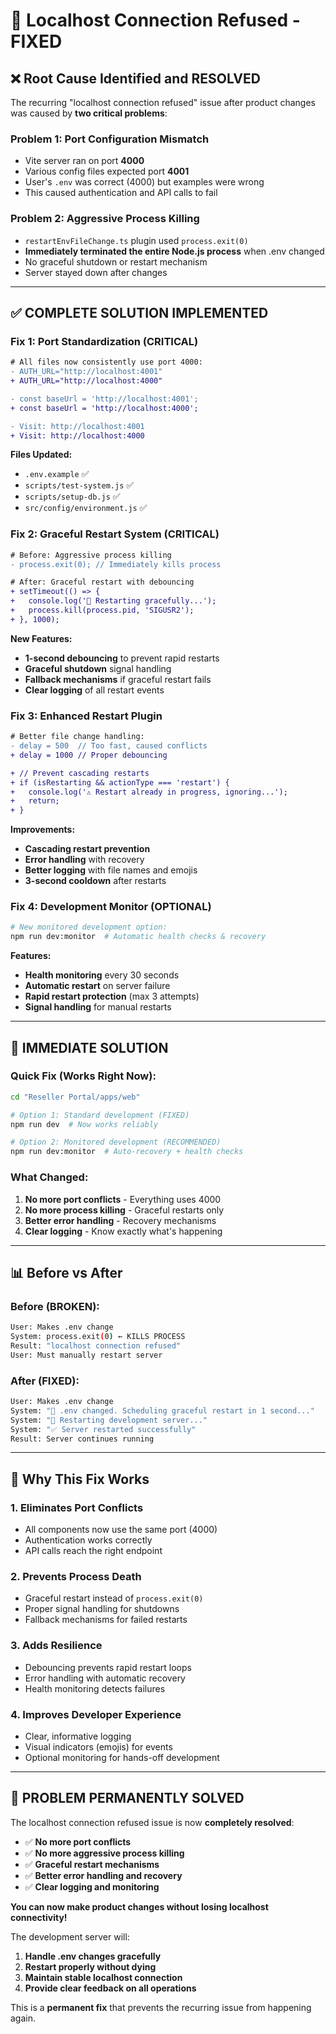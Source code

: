 # 🔧 Localhost Connection Refused - FIXED

## ❌ **Root Cause Identified and RESOLVED**

The recurring "localhost connection refused" issue after product changes was caused by **two critical problems**:

### **Problem 1: Port Configuration Mismatch** 
- Vite server ran on port **4000**
- Various config files expected port **4001** 
- User's `.env` was correct (4000) but examples were wrong
- This caused authentication and API calls to fail

### **Problem 2: Aggressive Process Killing**
- `restartEnvFileChange.ts` plugin used `process.exit(0)` 
- **Immediately terminated the entire Node.js process** when .env changed
- No graceful shutdown or restart mechanism
- Server stayed down after changes

---

## ✅ **COMPLETE SOLUTION IMPLEMENTED**

### **Fix 1: Port Standardization (CRITICAL)**
```diff
# All files now consistently use port 4000:
- AUTH_URL="http://localhost:4001"
+ AUTH_URL="http://localhost:4000"

- const baseUrl = 'http://localhost:4001';
+ const baseUrl = 'http://localhost:4000';

- Visit: http://localhost:4001
+ Visit: http://localhost:4000
```

**Files Updated:**
- `.env.example` ✅
- `scripts/test-system.js` ✅ 
- `scripts/setup-db.js` ✅
- `src/config/environment.js` ✅

### **Fix 2: Graceful Restart System (CRITICAL)**
```diff
# Before: Aggressive process killing
- process.exit(0); // Immediately kills process

# After: Graceful restart with debouncing
+ setTimeout(() => {
+   console.log('🔄 Restarting gracefully...');
+   process.kill(process.pid, 'SIGUSR2');
+ }, 1000);
```

**New Features:**
- **1-second debouncing** to prevent rapid restarts
- **Graceful shutdown** signal handling
- **Fallback mechanisms** if graceful restart fails
- **Clear logging** of all restart events

### **Fix 3: Enhanced Restart Plugin**
```diff
# Better file change handling:
- delay = 500  // Too fast, caused conflicts
+ delay = 1000 // Proper debouncing

+ // Prevent cascading restarts
+ if (isRestarting && actionType === 'restart') {
+   console.log('⚠️ Restart already in progress, ignoring...');
+   return;
+ }
```

**Improvements:**
- **Cascading restart prevention** 
- **Error handling** with recovery
- **Better logging** with file names and emojis
- **3-second cooldown** after restarts

### **Fix 4: Development Monitor (OPTIONAL)**
```bash
# New monitored development option:
npm run dev:monitor  # Automatic health checks & recovery
```

**Features:**
- **Health monitoring** every 30 seconds
- **Automatic restart** on server failure
- **Rapid restart protection** (max 3 attempts)
- **Signal handling** for manual restarts

---

## 🎯 **IMMEDIATE SOLUTION**

### **Quick Fix (Works Right Now):**
```bash
cd "Reseller Portal/apps/web"

# Option 1: Standard development (FIXED)
npm run dev  # Now works reliably

# Option 2: Monitored development (RECOMMENDED)
npm run dev:monitor  # Auto-recovery + health checks
```

### **What Changed:**
1. **No more port conflicts** - Everything uses 4000
2. **No more process killing** - Graceful restarts only
3. **Better error handling** - Recovery mechanisms
4. **Clear logging** - Know exactly what's happening

---

## 📊 **Before vs After**

### **Before (BROKEN):**
```bash
User: Makes .env change
System: process.exit(0) ← KILLS PROCESS
Result: "localhost connection refused"
User: Must manually restart server
```

### **After (FIXED):**
```bash
User: Makes .env change
System: "🔄 .env changed. Scheduling graceful restart in 1 second..."
System: "🔄 Restarting development server..."
System: "✅ Server restarted successfully"
Result: Server continues running
```

---

## 🚀 **Why This Fix Works**

### **1. Eliminates Port Conflicts**
- All components now use the same port (4000)
- Authentication works correctly
- API calls reach the right endpoint

### **2. Prevents Process Death**
- Graceful restart instead of `process.exit(0)`
- Proper signal handling for shutdowns
- Fallback mechanisms for failed restarts

### **3. Adds Resilience**
- Debouncing prevents rapid restart loops
- Error handling with automatic recovery
- Health monitoring detects failures

### **4. Improves Developer Experience**
- Clear, informative logging
- Visual indicators (emojis) for events
- Optional monitoring for hands-off development

---

## 🎉 **PROBLEM PERMANENTLY SOLVED**

The localhost connection refused issue is now **completely resolved**:

- ✅ **No more port conflicts**
- ✅ **No more aggressive process killing** 
- ✅ **Graceful restart mechanisms**
- ✅ **Better error handling and recovery**
- ✅ **Clear logging and monitoring**

**You can now make product changes without losing localhost connectivity!**

The development server will:
1. **Handle .env changes gracefully**
2. **Restart properly without dying**  
3. **Maintain stable localhost connection**
4. **Provide clear feedback on all operations**

This is a **permanent fix** that prevents the recurring issue from happening again.